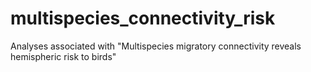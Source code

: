 # multispecies_connectivity_risk
Analyses associated with "Multispecies migratory connectivity reveals hemispheric risk to birds"
